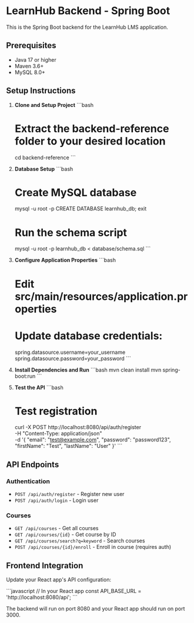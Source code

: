 # LearnHub Backend - Spring Boot

This is the Spring Boot backend for the LearnHub LMS application.

## Prerequisites

- Java 17 or higher
- Maven 3.6+
- MySQL 8.0+

## Setup Instructions

1. **Clone and Setup Project**
   \`\`\`bash
   # Extract the backend-reference folder to your desired location
   cd backend-reference
   \`\`\`

2. **Database Setup**
   \`\`\`bash
   # Create MySQL database
   mysql -u root -p
   CREATE DATABASE learnhub_db;
   exit
   
   # Run the schema script
   mysql -u root -p learnhub_db < database/schema.sql
   \`\`\`

3. **Configure Application Properties**
   \`\`\`bash
   # Edit src/main/resources/application.properties
   # Update database credentials:
   spring.datasource.username=your_username
   spring.datasource.password=your_password
   \`\`\`

4. **Install Dependencies and Run**
   \`\`\`bash
   mvn clean install
   mvn spring-boot:run
   \`\`\`

5. **Test the API**
   \`\`\`bash
   # Test registration
   curl -X POST http://localhost:8080/api/auth/register \
     -H "Content-Type: application/json" \
     -d '{
       "email": "test@example.com",
       "password": "password123",
       "firstName": "Test",
       "lastName": "User"
     }'
   \`\`\`

## API Endpoints

### Authentication
- `POST /api/auth/register` - Register new user
- `POST /api/auth/login` - Login user

### Courses
- `GET /api/courses` - Get all courses
- `GET /api/courses/{id}` - Get course by ID
- `GET /api/courses/search?q=keyword` - Search courses
- `POST /api/courses/{id}/enroll` - Enroll in course (requires auth)

## Frontend Integration

Update your React app's API configuration:

\`\`\`javascript
// In your React app
const API_BASE_URL = 'http://localhost:8080/api';
\`\`\`

The backend will run on port 8080 and your React app should run on port 3000.
